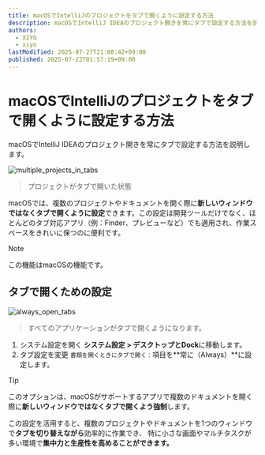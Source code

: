 ```yaml
---
title: macOSでIntelliJのプロジェクトをタブで開くように設定する方法
description: macOSでIntelliJ IDEAのプロジェクト開きを常にタブで設定する方法を説明します。
authors:
  - XIYO
  - xiyo
lastModified: 2025-07-27T21:08:42+09:00
published: 2025-07-22T01:57:19+09:00
---
```

# macOSでIntelliJのプロジェクトをタブで開くように設定する方法

macOSでIntelliJ IDEAのプロジェクト開きを常にタブで設定する方法を説明します。

![multiple_projects_in_tabs](./assets/f242f044157db312140297d1c9971de403b0af207ef3f77f2bf74a1c300440ec5f0d02e7aea059020dfb14c19fa93f3f5dcdfe94d007a5e2c218ee9afd0f74b4.png)

> プロジェクトがタブで開いた状態

macOSでは、複数のプロジェクトやドキュメントを開く際に**新しいウィンドウではなくタブで開くように設定**できます。この設定は開発ツールだけでなく、ほとんどのタブ対応アプリ（例：Finder、プレビューなど）でも適用され、作業スペースをきれいに保つのに便利です。

> [!NOTE]
> この機能はmacOSの機能です。

## タブで開くための設定

![always_open_tabs](./assets/b8e84f65bef3200d9888d2bc90183f76ec8c4fe129e8c0396e169265fefaffb656f2641df0f2dae9c7f59cc9c062dee44d39093993ea06acf46699d903d126cf.png)

> すべてのアプリケーションがタブで開くようになります。

1. システム設定を開く
   **システム設定 > デスクトップとDock**に移動します。
2. タブ設定を変更
   `書類を開くときにタブで開く：`項目を**常に（Always）**に設定します。

> [!tip]
> このオプションは、macOSがサポートするアプリで複数のドキュメントを開く際に**新しいウィンドウではなくタブで開くよう強制**します。

この設定を活用すると、複数のプロジェクトやドキュメントを1つのウィンドウで**タブを切り替えながら**効率的に作業でき、
特に小さな画面やマルチタスクが多い環境で**集中力と生産性を高めることができます。**
